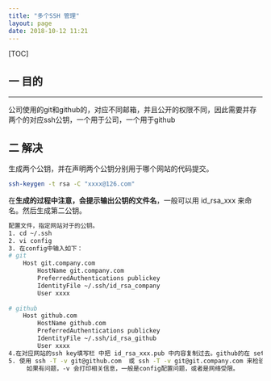 ```yaml
---
title: "多个SSH 管理"
layout: page
date: 2018-10-12 11:21
---
```


[TOC]



## 一 目的

---

​       公司使用的git和github的，对应不同邮箱，并且公开的权限不同，因此需要并存两个的对应ssh公钥，一个用于公司，一个用于github



## 二 解决

生成两个公钥，并在声明两个公钥分别用于哪个网站的代码提交。

```bash
ssh-keygen -t rsa -C "xxxx@126.com"
```

在**生成的过程中注意，会提示输出公钥的文件名**，一般可以用 id_rsa_xxx 来命名。然后生成第二公钥。

```bash
配置文件，指定网站对于的公钥。
1. cd ~/.ssh
2. vi config
3. 在config中输入如下：
# git 
    Host git.company.com
        HostName git.company.com  
        PreferredAuthentications publickey
        IdentityFile ~/.ssh/id_rsa_company
        User xxxx
    
# github
    Host github.com
        HostName github.com
        PreferredAuthentications publickey
        IdentityFile ~/.ssh/id_rsa_github
        User xxxx
4.在对应网站的ssh key填写栏 中把 id_rsa_xxx.pub 中内容复制过去。github的在 settings里面
5. 使用 ssh -T -v git@github.com  或 ssh -T -v git@git.company.com 来检验是否可访问 
     如果有问题，-v 会打印相关信息，一般是config配置问题，或者是网络受限。
```

